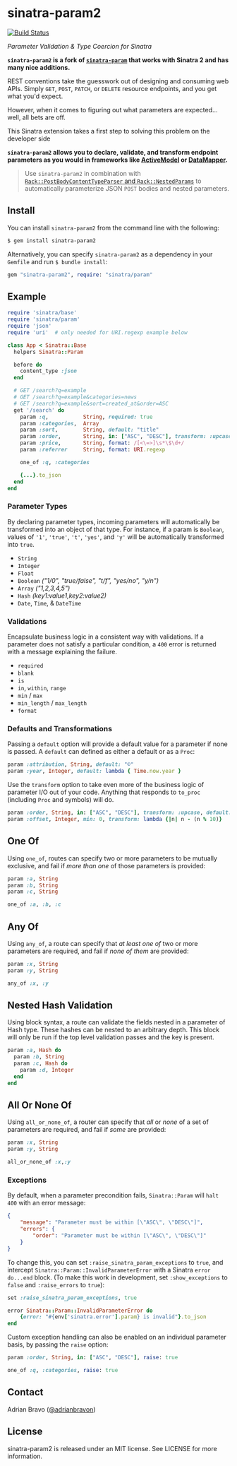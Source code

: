 # sinatra-param2
[![Build Status](https://travis-ci.org/adrianbn/sinatra-param.png)](https://travis-ci.org/adrianbn/sinatra-param)

_Parameter Validation & Type Coercion for Sinatra_

**`sinatra-param2` is a fork of [`sinatra-param`](https://github.com/mattt/sinatra-param) that works with Sinatra 2 and has many nice additions.**

REST conventions take the guesswork out of designing and consuming web APIs. Simply `GET`, `POST`, `PATCH`, or `DELETE` resource endpoints, and you get what you'd expect.

However, when it comes to figuring out what parameters are expected... well, all bets are off.

This Sinatra extension takes a first step to solving this problem on the developer side

**`sinatra-param2` allows you to declare, validate, and transform endpoint parameters as you would in frameworks like [ActiveModel](http://rubydoc.info/gems/activemodel/3.2.3/frames) or [DataMapper](http://datamapper.org/).**

> Use `sinatra-param2` in combination with [`Rack::PostBodyContentTypeParser` and `Rack::NestedParams`](https://github.com/rack/rack-contrib) to automatically parameterize JSON `POST` bodies and nested parameters.

## Install

You can install `sinatra-param2` from the command line with the following:

```bash
$ gem install sinatra-param2
```

Alternatively, you can specify `sinatra-param2` as a dependency in your `Gemfile` and run `$ bundle install`:

```ruby
gem "sinatra-param2", require: "sinatra/param"
```

## Example

``` ruby
require 'sinatra/base'
require 'sinatra/param'
require 'json'
require 'uri'  # only needed for URI.regexp example below

class App < Sinatra::Base
  helpers Sinatra::Param

  before do
    content_type :json
  end

  # GET /search?q=example
  # GET /search?q=example&categories=news
  # GET /search?q=example&sort=created_at&order=ASC
  get '/search' do
    param :q,           String, required: true
    param :categories,  Array
    param :sort,        String, default: "title"
    param :order,       String, in: ["ASC", "DESC"], transform: :upcase, default: "ASC"
    param :price,       String, format: /[<\=>]\s*\$\d+/
    param :referrer     String, format: URI.regexp

    one_of :q, :categories

    {...}.to_json
  end
end
```

### Parameter Types

By declaring parameter types, incoming parameters will automatically be transformed into an object of that type. For instance, if a param is `Boolean`, values of `'1'`, `'true'`, `'t'`, `'yes'`, and `'y'` will be automatically transformed into `true`.

- `String`
- `Integer`
- `Float`
- `Boolean` _("1/0", "true/false", "t/f", "yes/no", "y/n")_
- `Array` _("1,2,3,4,5")_
- `Hash` _(key1:value1,key2:value2)_
- `Date`, `Time`, & `DateTime`

### Validations

Encapsulate business logic in a consistent way with validations. If a parameter does not satisfy a particular condition, a `400` error is returned with a message explaining the failure.

- `required`
- `blank`
- `is`
- `in`, `within`, `range`
- `min` / `max`
- `min_length` / `max_length`
- `format`

### Defaults and Transformations

Passing a `default` option will provide a default value for a parameter if none is passed.  A `default` can defined as either a default or as a `Proc`:

```ruby
param :attribution, String, default: "©"
param :year, Integer, default: lambda { Time.now.year }
```

Use the `transform` option to take even more of the business logic of parameter I/O out of your code. Anything that responds to `to_proc` (including `Proc` and symbols) will do.

```ruby
param :order, String, in: ["ASC", "DESC"], transform: :upcase, default: "ASC"
param :offset, Integer, min: 0, transform: lambda {|n| n - (n % 10)}
```

## One Of

Using `one_of`, routes can specify two or more parameters to be mutually exclusive, and fail if _more than one_ of those parameters is provided:

```ruby
param :a, String
param :b, String
param :c, String

one_of :a, :b, :c
```

## Any Of

Using `any_of`, a route can specify that _at least one of_ two or more parameters are required, and fail if _none of them_ are provided:

```ruby
param :x, String
param :y, String

any_of :x, :y
```

## Nested Hash Validation

Using block syntax, a route can validate the fields nested in a parameter of Hash type. These hashes can be nested to an arbitrary depth.
This block will only be run if the top level validation passes and the key is present.

```ruby
param :a, Hash do
  param :b, String
  param :c, Hash do
    param :d, Integer
  end
end
```

## All Or None Of

Using `all_or_none_of`, a router can specify that _all_ or _none_ of a set of parameters are required, and fail if _some_ are provided:

```ruby
param :x, String
param :y, String

all_or_none_of :x,:y
```

### Exceptions

By default, when a parameter precondition fails, `Sinatra::Param` will `halt 400` with an error message:

```json
{
    "message": "Parameter must be within [\"ASC\", \"DESC\"]",
    "errors": {
        "order": "Parameter must be within [\"ASC\", \"DESC\"]"
    }
}
```

To change this, you can set `:raise_sinatra_param_exceptions` to `true`, and intercept `Sinatra::Param::InvalidParameterError` with a Sinatra `error do...end` block. (To make this work in development, set `:show_exceptions` to `false` and `:raise_errors` to `true`):

```ruby
set :raise_sinatra_param_exceptions, true

error Sinatra::Param::InvalidParameterError do
    {error: "#{env['sinatra.error'].param} is invalid"}.to_json
end
```

Custom exception handling can also be enabled on an individual parameter basis, by passing the `raise` option:

```ruby
param :order, String, in: ["ASC", "DESC"], raise: true

one_of :q, :categories, raise: true
```

## Contact

Adrian Bravo ([@adrianbravon](http://twitter.com/adrianbravon))

## License

sinatra-param2 is released under an MIT license. See LICENSE for more information.
